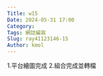 ```yaml
---
Title: w15
Date: 2024-05-31 17:00
Category:
Tags: 網誌編寫
Slug: ray41123146-15
Author: kmol
---
```




<!-- PELICAN_END_SUMMARY -->

1.平台繪圖完成 2.組合完成並轉檔
